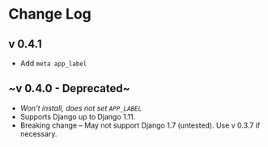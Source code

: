 # Change Log

## v 0.4.1

* Add `meta app_label`

## ~v 0.4.0 - Deprecated~

* *Won't install, does not set `APP_LABEL`*
* Supports Django up to Django 1.11.
* Breaking change – May not support Django 1.7 (untested). Use v 0.3.7 if necessary.
